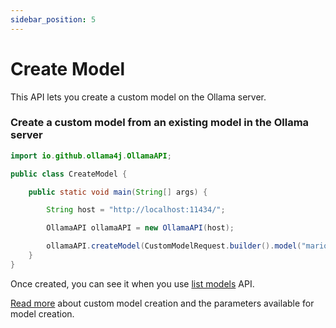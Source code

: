 ```yaml
---
sidebar_position: 5
---
```


# Create Model

This API lets you create a custom model on the Ollama server.

### Create a custom model from an existing model in the Ollama server

```java title="CreateModel.java"
import io.github.ollama4j.OllamaAPI;

public class CreateModel {

    public static void main(String[] args) {

        String host = "http://localhost:11434/";

        OllamaAPI ollamaAPI = new OllamaAPI(host);

        ollamaAPI.createModel(CustomModelRequest.builder().model("mario").from("llama3.2:latest").system("You are Mario from Super Mario Bros.").build());
    }
}
```

Once created, you can see it when you use [list models](./list-models) API.

[Read more](https://github.com/ollama/ollama/blob/main/docs/api.md#create-a-model) about custom model creation and the parameters available for model creation.

[//]: # ()
[//]: # (### Example of a `Modelfile`)

[//]: # ()
[//]: # (```)

[//]: # (FROM llama2)

[//]: # (# sets the temperature to 1 [higher is more creative, lower is more coherent])

[//]: # (PARAMETER temperature 1)

[//]: # (# sets the context window size to 4096, this controls how many tokens the LLM can use as context to generate the next token)

[//]: # (PARAMETER num_ctx 4096)

[//]: # ()
[//]: # (# sets a custom system message to specify the behavior of the chat assistant)

[//]: # (SYSTEM You are Mario from super mario bros, acting as an assistant.)

[//]: # (```)

[//]: # ()
[//]: # (### Format of the `Modelfile`)

[//]: # ()
[//]: # (```modelfile)

[//]: # (# comment)

[//]: # (INSTRUCTION arguments)

[//]: # (```)

[//]: # ()
[//]: # (| Instruction                         | Description                                                    |)

[//]: # (|-------------------------------------|----------------------------------------------------------------|)

[//]: # (| [`FROM`]&#40;#from-required&#41; &#40;required&#41; | Defines the base model to use.                                 |)

[//]: # (| [`PARAMETER`]&#40;#parameter&#41;           | Sets the parameters for how Ollama will run the model.         |)

[//]: # (| [`TEMPLATE`]&#40;#template&#41;             | The full prompt template to be sent to the model.              |)

[//]: # (| [`SYSTEM`]&#40;#system&#41;                 | Specifies the system message that will be set in the template. |)

[//]: # (| [`ADAPTER`]&#40;#adapter&#41;               | Defines the &#40;Q&#41;LoRA adapters to apply to the model.            |)

[//]: # (| [`LICENSE`]&#40;#license&#41;               | Specifies the legal license.                                   |)

[//]: # ()
[//]: # (#### PARAMETER)

[//]: # ()
[//]: # (The `PARAMETER` instruction defines a parameter that can be set when the model is run.)

[//]: # ()
[//]: # (| Parameter      | Description                                                                                                                                                                                                                                             | Value Type | Example Usage        |)

[//]: # (|----------------|---------------------------------------------------------------------------------------------------------------------------------------------------------------------------------------------------------------------------------------------------------|------------|----------------------|)

[//]: # (| mirostat       | Enable Mirostat sampling for controlling perplexity. &#40;default: 0, 0 = disabled, 1 = Mirostat, 2 = Mirostat 2.0&#41;                                                                                                                                         | int        | mirostat 0           |)

[//]: # (| mirostat_eta   | Influences how quickly the algorithm responds to feedback from the generated text. A lower learning rate will result in slower adjustments, while a higher learning rate will make the algorithm more responsive. &#40;Default: 0.1&#41;                        | float      | mirostat_eta 0.1     |)

[//]: # (| mirostat_tau   | Controls the balance between coherence and diversity of the output. A lower value will result in more focused and coherent text. &#40;Default: 5.0&#41;                                                                                                         | float      | mirostat_tau 5.0     |)

[//]: # (| num_ctx        | Sets the size of the context window used to generate the next token. &#40;Default: 2048&#41;                                                                                                                                                                    | int        | num_ctx 4096         |)

[//]: # (| num_gqa        | The number of GQA groups in the transformer layer. Required for some models, for example it is 8 for llama2:70b                                                                                                                                         | int        | num_gqa 1            |)

[//]: # (| num_gpu        | The number of layers to send to the GPU&#40;s&#41;. On macOS it defaults to 1 to enable metal support, 0 to disable.                                                                                                                                            | int        | num_gpu 50           |)

[//]: # (| num_thread     | Sets the number of threads to use during computation. By default, Ollama will detect this for optimal performance. It is recommended to set this value to the number of physical CPU cores your system has &#40;as opposed to the logical number of cores&#41;. | int        | num_thread 8         |)

[//]: # (| repeat_last_n  | Sets how far back for the model to look back to prevent repetition. &#40;Default: 64, 0 = disabled, -1 = num_ctx&#41;                                                                                                                                           | int        | repeat_last_n 64     |)

[//]: # (| repeat_penalty | Sets how strongly to penalize repetitions. A higher value &#40;e.g., 1.5&#41; will penalize repetitions more strongly, while a lower value &#40;e.g., 0.9&#41; will be more lenient. &#40;Default: 1.1&#41;                                                                     | float      | repeat_penalty 1.1   |)

[//]: # (| temperature    | The temperature of the model. Increasing the temperature will make the model answer more creatively. &#40;Default: 0.8&#41;                                                                                                                                     | float      | temperature 0.7      |)

[//]: # (| seed           | Sets the random number seed to use for generation. Setting this to a specific number will make the model generate the same text for the same prompt. &#40;Default: 0&#41;                                                                                       | int        | seed 42              |)

[//]: # (| stop           | Sets the stop sequences to use. When this pattern is encountered the LLM will stop generating text and return. Multiple stop patterns may be set by specifying multiple separate `stop` parameters in a modelfile.                                      | string     | stop "AI assistant:" |)

[//]: # (| tfs_z          | Tail free sampling is used to reduce the impact of less probable tokens from the output. A higher value &#40;e.g., 2.0&#41; will reduce the impact more, while a value of 1.0 disables this setting. &#40;default: 1&#41;                                               | float      | tfs_z 1              |)

[//]: # (| num_predict    | Maximum number of tokens to predict when generating text. &#40;Default: 128, -1 = infinite generation, -2 = fill context&#41;                                                                                                                                   | int        | num_predict 42       |)

[//]: # (| top_k          | Reduces the probability of generating nonsense. A higher value &#40;e.g. 100&#41; will give more diverse answers, while a lower value &#40;e.g. 10&#41; will be more conservative. &#40;Default: 40&#41;                                                                        | int        | top_k 40             |)

[//]: # (| top_p          | Works together with top-k. A higher value &#40;e.g., 0.95&#41; will lead to more diverse text, while a lower value &#40;e.g., 0.5&#41; will generate more focused and conservative text. &#40;Default: 0.9&#41;                                                                 | float      | top_p 0.9            |)

[//]: # ()
[//]: # (#### TEMPLATE)

[//]: # ()
[//]: # (`TEMPLATE` of the full prompt template to be passed into the model. It may include &#40;optionally&#41; a system message and a)

[//]: # (user's prompt. This is used to create a full custom prompt, and syntax may be model specific. You can usually find the)

[//]: # (template for a given model in the readme for that model.)

[//]: # ()
[//]: # (#### Template Variables)

[//]: # ()
[//]: # (| Variable        | Description                                                                                                   |)

[//]: # (|-----------------|---------------------------------------------------------------------------------------------------------------|)

[//]: # (| `{{ .System }}` | The system message used to specify custom behavior, this must also be set in the Modelfile as an instruction. |)

[//]: # (| `{{ .Prompt }}` | The incoming prompt, this is not specified in the model file and will be set based on input.                  |)

[//]: # (| `{{ .First }}`  | A boolean value used to render specific template information for the first generation of a session.           |)

[//]: # ()
[//]: # (```modelfile)

[//]: # (TEMPLATE """)

[//]: # ({{- if .First }})

[//]: # (### System:)

[//]: # ({{ .System }})

[//]: # ({{- end }})

[//]: # ()
[//]: # (### User:)

[//]: # ({{ .Prompt }})

[//]: # ()
[//]: # (### Response:)

[//]: # (""")

[//]: # ()
[//]: # (SYSTEM """<system message>""")

[//]: # (```)

[//]: # ()
[//]: # (### SYSTEM)

[//]: # ()
[//]: # (The `SYSTEM` instruction specifies the system message to be used in the template, if applicable.)

[//]: # ()
[//]: # (```modelfile)

[//]: # (SYSTEM """<system message>""")

[//]: # (```)

[//]: # ()
[//]: # (### ADAPTER)

[//]: # ()
[//]: # (The `ADAPTER` instruction specifies the LoRA adapter to apply to the base model. The value of this instruction should be)

[//]: # (an absolute path or a path relative to the Modelfile and the file must be in a GGML file format. The adapter should be)

[//]: # (tuned from the base model otherwise the behaviour is undefined.)

[//]: # ()
[//]: # (```modelfile)

[//]: # (ADAPTER ./ollama-lora.bin)

[//]: # (```)

[//]: # ()
[//]: # (### LICENSE)

[//]: # ()
[//]: # (The `LICENSE` instruction allows you to specify the legal license under which the model used with this Modelfile is)

[//]: # (shared or distributed.)

[//]: # ()
[//]: # (```modelfile)

[//]: # (LICENSE """)

[//]: # (<license text>)

[//]: # (""")

[//]: # (```)

[//]: # ()
[//]: # (## Notes)

[//]: # ()
[//]: # (- the **`Modelfile` is not case sensitive**. In the examples, uppercase instructions are used to make it easier to)

[//]: # (  distinguish it from arguments.)

[//]: # (- Instructions can be in any order. In the examples, the `FROM` instruction is first to keep it easily readable.)

[//]: # ()
[//]: # (Read more about Modelfile: https://github.com/jmorganca/ollama/blob/main/docs/modelfile.md)